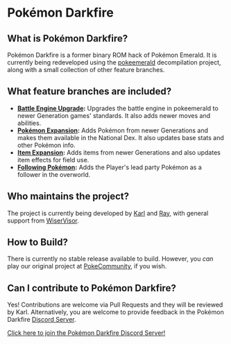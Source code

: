 # Pokémon Darkfire

## What is Pokémon Darkfire?

Pokémon Darkfire is a former binary ROM hack of Pokémon Emerald. It is currently being redeveloped using the [pokeemerald](https://github.com/pret/pokeemerald) decompilation project, along with a small collection of other feature branches.

## What feature branches are included?

- **[Battle Engine Upgrade](https://github.com/rh-hideout/pokeemerald-expansion/tree/battle_engine):** Upgrades the battle engine in pokeemerald to newer Generation games' standards. It also adds newer moves and abilities.
- **[Pokémon Expansion](https://github.com/rh-hideout/pokeemerald-expansion/tree/pokemon_expansion):** Adds Pokémon from newer Generations and makes them available in the National Dex. It also updates base stats and other Pokémon info.
- **[Item Expansion](https://github.com/rh-hideout/pokeemerald-expansion/tree/item_expansion):** Adds items from newer Generations and also updates item effects for field use.
- **[Following Pokémon](https://github.com/W1serV1ser/pokeemerald/tree/FollowingPokemon_Gen1-3):** Adds the Player's lead party Pokémon as a follower in the overworld.

## Who maintains the project?

The project is currently being developed by [Karl](https://github.com/scizz) and [Ray](https://github.com/RayMav3rick), with general support from [WiserVisor](https://github.com/WiserVisor).

## How to Build?

There is currently no stable release available to build. However, you *can* play our original project at [PokeCommunity](https://www.pokecommunity.com/showthread.php?t=421395), if you wish.

## Can I contribute to Pokémon Darkfire?

Yes! Contributions are welcome via Pull Requests and they will be reviewed by Karl. Alternatively, you are welcome to provide feedback in the Pokémon Darkfire [Discord Server](https://discord.com/invite/dCJ4aHurKd).

[Click here to join the Pokémon Darkfire Discord Server!](https://discord.com/invite/dCJ4aHurKd)
